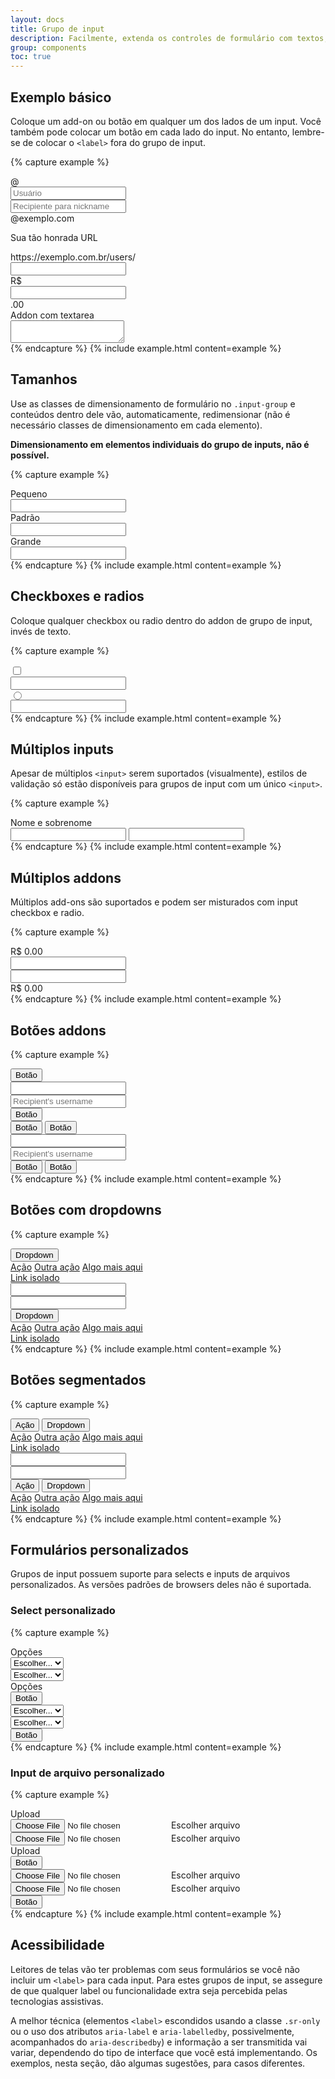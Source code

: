 ```yaml
---
layout: docs
title: Grupo de input
description: Facilmente, extenda os controles de formulário com textos, botões, selects personalizados, etc.
group: components
toc: true
---
```


## Exemplo básico

Coloque um add-on ou botão em qualquer um dos lados de um input. Você também pode colocar um botão em cada lado do input. No entanto, lembre-se de colocar o `<label>` fora do grupo de input.

{% capture example %}
<div class="input-group mb-3">
  <div class="input-group-prepend">
    <span class="input-group-text" id="basic-addon1">@</span>
  </div>
  <input type="text" class="form-control" placeholder="Usuário" aria-label="Usuário" aria-describedby="basic-addon1">
</div>

<div class="input-group mb-3">
  <input type="text" class="form-control" placeholder="Recipiente para nickname" aria-label="Recipiente para nickname" aria-describedby="basic-addon2">
  <div class="input-group-append">
    <span class="input-group-text" id="basic-addon2">@exemplo.com</span>
  </div>
</div>

<label for="basic-url">Sua tão honrada URL</label>
<div class="input-group mb-3">
  <div class="input-group-prepend">
    <span class="input-group-text" id="basic-addon3">https://exemplo.com.br/users/</span>
  </div>
  <input type="text" class="form-control" id="basic-url" aria-describedby="basic-addon3">
</div>

<div class="input-group mb-3">
  <div class="input-group-prepend">
    <span class="input-group-text">R$</span>
  </div>
  <input type="text" class="form-control" aria-label="Quantia">
  <div class="input-group-append">
    <span class="input-group-text">.00</span>
  </div>
</div>

<div class="input-group">
  <div class="input-group-prepend">
    <span class="input-group-text">Addon com textarea</span>
  </div>
  <textarea class="form-control" aria-label="Com textarea"></textarea>
</div>
{% endcapture %}
{% include example.html content=example %}

## Tamanhos

Use as classes de dimensionamento de formulário no `.input-group` e conteúdos dentro dele vão, automaticamente, redimensionar (não é necessário classes de dimensionamento em cada elemento).

**Dimensionamento em elementos individuais do grupo de inputs, não é possível.**

{% capture example %}
<div class="input-group input-group-sm mb-3">
  <div class="input-group-prepend">
    <span class="input-group-text" id="inputGroup-sizing-sm">Pequeno</span>
  </div>
  <input type="text" class="form-control" aria-label="Exemplo do tamanho do input" aria-describedby="inputGroup-sizing-sm">
</div>

<div class="input-group mb-3">
  <div class="input-group-prepend">
    <span class="input-group-text" id="inputGroup-sizing-default">Padrão</span>
  </div>
  <input type="text" class="form-control" aria-label="Exemplo do tamanho do input" aria-describedby="inputGroup-sizing-default">
</div>

<div class="input-group input-group-lg">
  <div class="input-group-prepend">
    <span class="input-group-text" id="inputGroup-sizing-lg">Grande</span>
  </div>
  <input type="text" class="form-control" aria-label="Exemplo do tamanho do input" aria-describedby="inputGroup-sizing-lg">
</div>
{% endcapture %}
{% include example.html content=example %}

## Checkboxes e radios

Coloque qualquer checkbox ou radio dentro do addon de grupo de input, invés de texto.

{% capture example %}
<div class="input-group mb-3">
  <div class="input-group-prepend">
    <div class="input-group-text">
      <input type="checkbox" aria-label="Chebox para permitir input text">
    </div>
  </div>
  <input type="text" class="form-control" aria-label="Input text com checkbox">
</div>

<div class="input-group">
  <div class="input-group-prepend">
    <div class="input-group-text">
      <input type="radio" aria-label="Botão radio para acompanhar input text">
    </div>
  </div>
  <input type="text" class="form-control" aria-label="Input text com botão radio">
</div>
{% endcapture %}
{% include example.html content=example %}

## Múltiplos inputs

Apesar de múltiplos `<input>` serem suportados (visualmente), estilos de validação só estão disponíveis para grupos de input com um único `<input>`.

{% capture example %}
<div class="input-group">
  <div class="input-group-prepend">
    <span class="input-group-text">Nome e sobrenome</span>
  </div>
  <input type="text" aria-label="First name" class="form-control">
  <input type="text" aria-label="Last name" class="form-control">
</div>
{% endcapture %}
{% include example.html content=example %}

## Múltiplos addons

Múltiplos add-ons são suportados e podem ser misturados com input checkbox e radio.

{% capture example %}
<div class="input-group mb-3">
  <div class="input-group-prepend">
    <span class="input-group-text">R$</span>
    <span class="input-group-text">0.00</span>
  </div>
  <input type="text" class="form-control" aria-label="Quantia em Dollar (com ponto e duas casas decimais)">
</div>

<div class="input-group">
  <input type="text" class="form-control" aria-label="Quantia em Dollar (com ponto e duas casas decimais)">
  <div class="input-group-append">
    <span class="input-group-text">R$</span>
    <span class="input-group-text">0.00</span>
  </div>
</div>
{% endcapture %}
{% include example.html content=example %}

## Botões addons

{% capture example %}
<div class="input-group mb-3">
  <div class="input-group-prepend">
    <button class="btn btn-outline-secondary" type="button" id="button-addon1">Botão</button>
  </div>
  <input type="text" class="form-control" placeholder="" aria-label="Example text with button addon" aria-describedby="button-addon1">
</div>

<div class="input-group mb-3">
  <input type="text" class="form-control" placeholder="Recipient's username" aria-label="Recipient's username" aria-describedby="button-addon2">
  <div class="input-group-append">
    <button class="btn btn-outline-secondary" type="button" id="button-addon2">Botão</button>
  </div>
</div>

<div class="input-group mb-3">
  <div class="input-group-prepend" id="button-addon3">
    <button class="btn btn-outline-secondary" type="button">Botão</button>
    <button class="btn btn-outline-secondary" type="button">Botão</button>
  </div>
  <input type="text" class="form-control" placeholder="" aria-label="Example text with two button addons" aria-describedby="button-addon3">
</div>

<div class="input-group">
  <input type="text" class="form-control" placeholder="Recipient's username" aria-label="Recipient's username with two button addons" aria-describedby="button-addon4">
  <div class="input-group-append" id="button-addon4">
    <button class="btn btn-outline-secondary" type="button">Botão</button>
    <button class="btn btn-outline-secondary" type="button">Botão</button>
  </div>
</div>
{% endcapture %}
{% include example.html content=example %}

## Botões com dropdowns

{% capture example %}
<div class="input-group mb-3">
  <div class="input-group-prepend">
    <button class="btn btn-outline-secondary dropdown-toggle" type="button" data-toggle="dropdown" aria-haspopup="true" aria-expanded="false">Dropdown</button>
    <div class="dropdown-menu">
      <a class="dropdown-item" href="#">Ação</a>
      <a class="dropdown-item" href="#">Outra ação</a>
      <a class="dropdown-item" href="#">Algo mais aqui</a>
      <div role="separator" class="dropdown-divider"></div>
      <a class="dropdown-item" href="#">Link isolado</a>
    </div>
  </div>
  <input type="text" class="form-control" aria-label="Input text com botão dropdown">
</div>

<div class="input-group">
  <input type="text" class="form-control" aria-label="Input text com botão dropdown">
  <div class="input-group-append">
    <button class="btn btn-outline-secondary dropdown-toggle" type="button" data-toggle="dropdown" aria-haspopup="true" aria-expanded="false">Dropdown</button>
    <div class="dropdown-menu">
      <a class="dropdown-item" href="#">Ação</a>
      <a class="dropdown-item" href="#">Outra ação</a>
      <a class="dropdown-item" href="#">Algo mais aqui</a>
      <div role="separator" class="dropdown-divider"></div>
      <a class="dropdown-item" href="#">Link isolado</a>
    </div>
  </div>
</div>
{% endcapture %}
{% include example.html content=example %}

## Botões segmentados

{% capture example %}
<div class="input-group mb-3">
  <div class="input-group-prepend">
    <button type="button" class="btn btn-outline-secondary">Ação</button>
    <button type="button" class="btn btn-outline-secondary dropdown-toggle dropdown-toggle-split" data-toggle="dropdown" aria-haspopup="true" aria-expanded="false">
      <span class="sr-only">Dropdown</span>
    </button>
    <div class="dropdown-menu">
      <a class="dropdown-item" href="#">Ação</a>
      <a class="dropdown-item" href="#">Outra ação</a>
      <a class="dropdown-item" href="#">Algo mais aqui</a>
      <div role="separator" class="dropdown-divider"></div>
      <a class="dropdown-item" href="#">Link isolado</a>
    </div>
  </div>
  <input type="text" class="form-control" aria-label="Input dropdown com botão dropdown segmentado">
</div>

<div class="input-group">
  <input type="text" class="form-control" aria-label="Input dropdown com botão dropdown segmentado">
  <div class="input-group-append">
    <button type="button" class="btn btn-outline-secondary">Ação</button>
    <button type="button" class="btn btn-outline-secondary dropdown-toggle dropdown-toggle-split" data-toggle="dropdown" aria-haspopup="true" aria-expanded="false">
      <span class="sr-only">Dropdown</span>
    </button>
    <div class="dropdown-menu">
      <a class="dropdown-item" href="#">Ação</a>
      <a class="dropdown-item" href="#">Outra ação</a>
      <a class="dropdown-item" href="#">Algo mais aqui</a>
      <div role="separator" class="dropdown-divider"></div>
      <a class="dropdown-item" href="#">Link isolado</a>
    </div>
  </div>
</div>
{% endcapture %}
{% include example.html content=example %}

## Formulários personalizados

Grupos de input possuem suporte para selects e inputs de arquivos personalizados. As versões padrões de browsers deles não é suportada.

### Select personalizado

{% capture example %}
<div class="input-group mb-3">
  <div class="input-group-prepend">
    <label class="input-group-text" for="inputGroupSelect01">Opções</label>
  </div>
  <select class="custom-select" id="inputGroupSelect01">
    <option selected>Escolher...</option>
    <option value="1">Um</option>
    <option value="2">Dois</option>
    <option value="3">Três</option>
  </select>
</div>

<div class="input-group mb-3">
  <select class="custom-select" id="inputGroupSelect02">
    <option selected>Escolher...</option>
    <option value="1">Um</option>
    <option value="2">Dois</option>
    <option value="3">Três</option>
  </select>
  <div class="input-group-append">
    <label class="input-group-text" for="inputGroupSelect02">Opções</label>
  </div>
</div>

<div class="input-group mb-3">
  <div class="input-group-prepend">
    <button class="btn btn-outline-secondary" type="button">Botão</button>
  </div>
  <select class="custom-select" id="inputGroupSelect03" aria-label="Exemplo de select com botão addon">
    <option selected>Escolher...</option>
    <option value="1">Um</option>
    <option value="2">Dois</option>
    <option value="3">Três</option>
  </select>
</div>

<div class="input-group">
  <select class="custom-select" id="inputGroupSelect04" aria-label="Exemplo de select com botão addon">
    <option selected>Escolher...</option>
    <option value="1">Um</option>
    <option value="2">Dois</option>
    <option value="3">Três</option>
  </select>
  <div class="input-group-append">
    <button class="btn btn-outline-secondary" type="button">Botão</button>
  </div>
</div>
{% endcapture %}
{% include example.html content=example %}

### Input de arquivo personalizado

{% capture example %}
<div class="input-group mb-3">
  <div class="input-group-prepend">
    <span class="input-group-text" id="inputGroupFileAddon01">Upload</span>
  </div>
  <div class="custom-file">
    <input type="file" class="custom-file-input" id="inputGroupFile01" aria-describedby="inputGroupFileAddon01">
    <label class="custom-file-label" for="inputGroupFile01">Escolher arquivo</label>
  </div>
</div>

<div class="input-group mb-3">
  <div class="custom-file">
    <input type="file" class="custom-file-input" id="inputGroupFile02">
    <label class="custom-file-label" for="inputGroupFile02" aria-describedby="inputGroupFileAddon02">Escolher arquivo</label>
  </div>
  <div class="input-group-append">
    <span class="input-group-text" id="inputGroupFileAddon02">Upload</span>
  </div>
</div>

<div class="input-group mb-3">
  <div class="input-group-prepend">
    <button class="btn btn-outline-secondary" type="button" id="inputGroupFileAddon03">Botão</button>
  </div>
  <div class="custom-file">
    <input type="file" class="custom-file-input" id="inputGroupFile03" aria-describedby="inputGroupFileAddon03">
    <label class="custom-file-label" for="inputGroupFile03">Escolher arquivo</label>
  </div>
</div>

<div class="input-group">
  <div class="custom-file">
    <input type="file" class="custom-file-input" id="inputGroupFile04" aria-describedby="inputGroupFileAddon04">
    <label class="custom-file-label" for="inputGroupFile04">Escolher arquivo</label>
  </div>
  <div class="input-group-append">
    <button class="btn btn-outline-secondary" type="button" id="inputGroupFileAddon04">Botão</button>
  </div>
</div>
{% endcapture %}
{% include example.html content=example %}

## Acessibilidade

Leitores de telas vão ter problemas com seus formulários se você não incluir um `<label>` para cada input. Para estes grupos de input, se assegure de que qualquer label ou funcionalidade extra seja percebida pelas tecnologias assistivas.

A melhor técnica (elementos `<label>` escondidos usando a classe `.sr-only` ou o uso dos atributos `aria-label` e `aria-labelledby`, possivelmente, acompanhados do `aria-describedby`) e informação a ser transmitida vai variar, dependendo do tipo de interface que você está implementando. Os exemplos, nesta seção, dão algumas sugestões, para casos diferentes.
